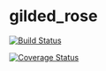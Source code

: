 # gilded_rose
[![Build Status](https://travis-ci.org/BrouALLOUETTE/gildedrose.svg?branch=master)](https://travis-ci.org/BrouALLOUETTE/gildedrose)


[![Coverage Status](https://coveralls.io/repos/github/BrouALLOUETTE/gildedrose/badge.svg?branch=master)](https://coveralls.io/github/BrouALLOUETTE/gildedrose?branch=master)
